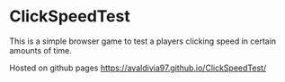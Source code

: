 # ClickSpeedTest

This is a simple browser game to test a players clicking speed in certain amounts of time. 

Hosted on github pages
https://avaldivia97.github.io/ClickSpeedTest/
